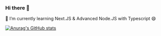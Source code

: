 ### Hi there 👋

<!--
**brunotp99/brunotp99** is a ✨ _special_ ✨ repository because its `README.md` (this file) appears on your GitHub profile.

Here are some ideas to get you started:

- 🔭 I’m currently working on ...
- 🌱 I’m currently learning ...
- 👯 I’m looking to collaborate on ...
- 🤔 I’m looking for help with ...
- 💬 Ask me about ...
- 📫 How to reach me: ...
- 😄 Pronouns: ...
- ⚡ Fun fact: ...
-->

🌱 I’m currently learning Next.JS & Advanced Node.JS with Typescript 😄

[![Anurag's GitHub stats](https://github-readme-stats.vercel.app/api?username=anuraghazra)](https://github.com/brunotp99/github-readme-stats)

